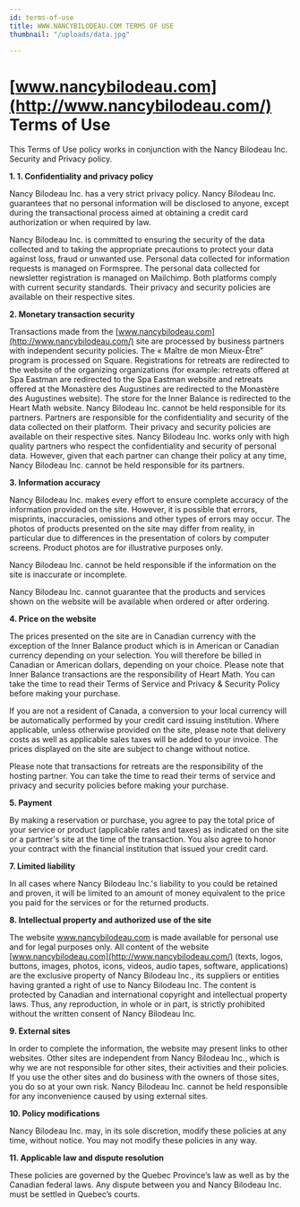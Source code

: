 ```yaml
---
id: terms-of-use
title: WWW.NANCYBILODEAU.COM TERMS OF USE
thumbnail: "/uploads/data.jpg"

---
```


# [www.nancybilodeau.com](http://www.nancybilodeau.com/) Terms of Use

This Terms of Use policy works in conjunction with the Nancy Bilodeau Inc. Security and Privacy policy.

**1. 1.	Confidentiality and privacy policy**

Nancy Bilodeau Inc. has a very strict privacy policy. Nancy Bilodeau Inc. guarantees that no personal information will be disclosed to anyone, except during the transactional process aimed at obtaining a credit card authorization or when required by law.

Nancy Bilodeau Inc. is committed to ensuring the security of the data collected and to taking the appropriate precautions to protect your data against loss, fraud or unwanted use. Personal data collected for information requests is managed on Formspree. The personal data collected for newsletter registration is managed on Mailchimp. Both platforms comply with current security standards. Their privacy and security policies are available on their respective sites.

**2. Monetary transaction security**

Transactions made from the [www.nancybilodeau.com](http://www.nancybilodeau.com/) site are processed by business partners with independent security policies. The « Maître de mon Mieux-Être” program is processed on Square. Registrations for retreats are redirected to the website of the organizing organizations (for example: retreats offered at Spa Eastman are redirected to the Spa Eastman website and retreats offered at the Monastère des Augustines are redirected to the Monastère des Augustines website). The store for the Inner Balance is redirected to the Heart Math website. Nancy Bilodeau Inc. cannot be held responsible for its partners. Partners are responsible for the confidentiality and security of the data collected on their platform. Their privacy and security policies are available on their respective sites. Nancy Bilodeau Inc. works only with high quality partners who respect the confidentiality and security of personal data. However, given that each partner can change their policy at any time, Nancy Bilodeau Inc. cannot be held responsible for its partners.

**3. Information accuracy**

Nancy Bilodeau Inc. makes every effort to ensure complete accuracy of the information provided on the site. However, it is possible that errors, misprints, inaccuracies, omissions and other types of errors may occur. The photos of products presented on the site may differ from reality, in particular due to differences in the presentation of colors by computer screens. Product photos are for illustrative purposes only.

Nancy Bilodeau Inc. cannot be held responsible if the information on the site is inaccurate or incomplete.

Nancy Bilodeau Inc. cannot guarantee that the products and services shown on the website will be available when ordered or after ordering.

**4. Price on the website**

The prices presented on the site are in Canadian currency with the exception of the Inner Balance product which is in American or Canadian currency depending on your selection. You will therefore be billed in Canadian or American dollars, depending on your choice. Please note that Inner Balance transactions are the responsibility of Heart Math. You can take the time to read their Terms of Service and Privacy & Security Policy before making your purchase.

If you are not a resident of Canada, a conversion to your local currency will be automatically performed by your credit card issuing institution. Where applicable, unless otherwise provided on the site, please note that delivery costs as well as applicable sales taxes will be added to your invoice. The prices displayed on the site are subject to change without notice.

Please note that transactions for retreats are the responsibility of the hosting partner. You can take the time to read their terms of service and privacy and security policies before making your purchase.


**5. Payment**

By making a reservation or purchase, you agree to pay the total price of your service or product (applicable rates and taxes) as indicated on the site or a partner's site at the time of the transaction. You also agree to honor your contract with the financial institution that issued your credit card.

**7. Limited liability**

In all cases where Nancy Bilodeau Inc.'s liability to you could be retained and proven, it will be limited to an amount of money equivalent to the price you paid for the services or for the returned products.


**8. Intellectual property and authorized use of the site**

The website www.nancybilodeau.com is made available for personal use and for legal purposes only. All content of the website [www.nancybilodeau.com](http://www.nancybilodeau.com/) (texts, logos, buttons, images, photos, icons, videos, audio tapes, software, applications) are the exclusive property of Nancy Bilodeau Inc., its suppliers or entities having granted a right of use to Nancy Bilodeau Inc. The content is protected by Canadian and international copyright and intellectual property laws. Thus, any reproduction, in whole or in part, is strictly prohibited without the written consent of Nancy Bilodeau Inc.

**9. External sites**

In order to complete the information, the website may present links to other websites. Other sites are independent from Nancy Bilodeau Inc., which is why we are not responsible for other sites, their activities and their policies. If you use the other sites and do business with the owners of those sites, you do so at your own risk. Nancy Bilodeau Inc. cannot be held responsible for any inconvenience caused by using external sites.

**10. Policy modifications**

Nancy Bilodeau Inc. may, in its sole discretion, modify these policies at any time, without notice. You may not modify these policies in any way.

**11. Applicable law and dispute resolution**

These policies are governed by the Quebec Province’s law as well as by the Canadian federal laws. Any dispute between you and Nancy Bilodeau Inc. must be settled in Quebec’s courts. 